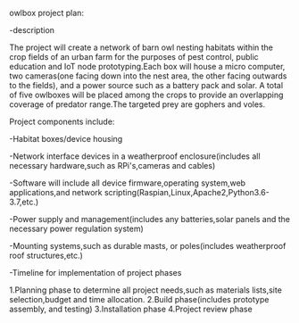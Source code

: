 owlbox project plan:

-description



The project will create a network of barn owl nesting habitats within the crop fields of an urban farm for
the purposes of pest control, public education and IoT node prototyping.Each box will house a micro computer, 
two cameras(one facing down into the nest area, the other facing outwards to the fields), and a power source such as a 
battery pack and solar.
A total of five owlboxes will be  placed among the crops to provide an overlapping coverage of predator range.The targeted prey 
are gophers and voles.


Project components include:

-Habitat boxes/device housing

-Network interface devices in a weatherproof enclosure(includes all necessary hardware,such as RPi's,cameras and cables)

-Software will include all device firmware,operating system,web applications,and network scripting(Raspian,Linux,Apache2,Python3.6-3.7,etc.)

-Power supply and management(includes any batteries,solar panels and the necessary power regulation system)

-Mounting systems,such as durable masts, or poles(includes weatherproof roof structures,etc.)
  

-Timeline for implementation of project phases

1.Planning phase to determine all project needs,such as materials lists,site selection,budget and time allocation.
2.Build phase(includes prototype assembly, and testing)
3.Installation phase
4.Project review phase  


